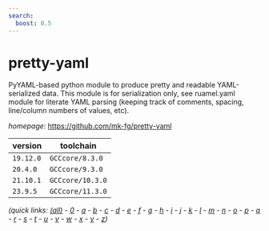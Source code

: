 ```yaml
---
search:
  boost: 0.5
---
```

# pretty-yaml

PyYAML-based python module to produce pretty and readable YAML-serialized data. This module is for serialization only, see ruamel.yaml module for literate YAML parsing (keeping track of comments, spacing, line/column numbers of values, etc).

*homepage*: <https://github.com/mk-fg/pretty-yaml>

version | toolchain
--------|----------
``19.12.0`` | ``GCCcore/8.3.0``
``20.4.0`` | ``GCCcore/9.3.0``
``21.10.1`` | ``GCCcore/10.3.0``
``23.9.5`` | ``GCCcore/11.3.0``


*(quick links: [(all)](../index.md) - [0](../0/index.md) - [a](../a/index.md) - [b](../b/index.md) - [c](../c/index.md) - [d](../d/index.md) - [e](../e/index.md) - [f](../f/index.md) - [g](../g/index.md) - [h](../h/index.md) - [i](../i/index.md) - [j](../j/index.md) - [k](../k/index.md) - [l](../l/index.md) - [m](../m/index.md) - [n](../n/index.md) - [o](../o/index.md) - [p](../p/index.md) - [q](../q/index.md) - [r](../r/index.md) - [s](../s/index.md) - [t](../t/index.md) - [u](../u/index.md) - [v](../v/index.md) - [w](../w/index.md) - [x](../x/index.md) - [y](../y/index.md) - [z](../z/index.md))*

